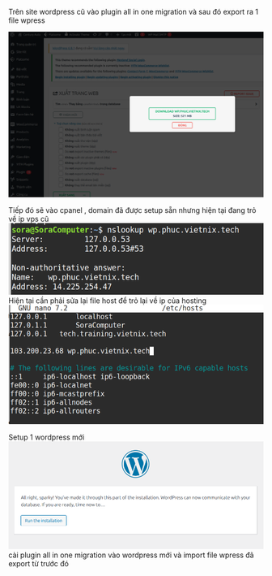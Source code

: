 Trên site wordpress cũ vào plugin all in one migration và sau đó export ra 1 file wpress

![Mô tả ảnh](/day4/img/pic1.png)

Tiếp đó sẽ vào cpanel , domain đã được setup sẵn nhưng hiện tại đang trỏ về ip vps cũ
![Mô tả ảnh](/day4/img/checkdomain.png)
Hiện tại cần phải sửa lại file host để trỏ lại về ip của hosting
![Mô tả ảnh](/day4/img/domain.png)

Setup 1 wordpress mới
![Mô tả ảnh](/day4/img/newwordpress.png)
cài plugin all in one migration vào wordpress mới và import file wpress đã export từ trước đó

